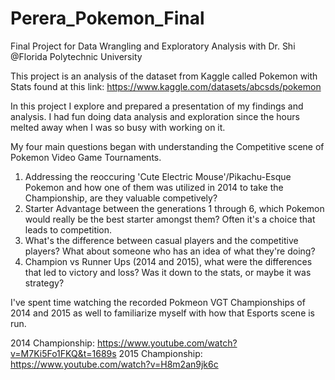 # Perera_Pokemon_Final
Final Project for Data Wrangling and Exploratory Analysis with Dr. Shi
@Florida Polytechnic University 

This project is an analysis of the dataset from Kaggle called Pokemon with Stats found at this link: https://www.kaggle.com/datasets/abcsds/pokemon

In this project I explore and prepared a presentation of my findings and analysis. I had fun doing data analysis and exploration since the hours melted away when 
I was so busy with working on it. 

My four main questions began with understanding the Competitive scene of Pokemon Video Game Tournaments.
1) Addressing the reoccuring 'Cute Electric Mouse'/Pikachu-Esque Pokemon and how one of them was utilized in 2014 to take the Championship, are they valuable competively?
2) Starter Advantage between the generations 1 through 6, which Pokemon would really be the best starter amongst them? Often it's a choice that leads to competition.
3) What's the difference between casual players and the competitive players? What about someone who has an idea of what they're doing?
4) Champion vs Runner Ups (2014 and 2015), what were the differences that led to victory and loss? Was it down to the stats, or maybe it was strategy?

I've spent time watching the recorded Pokmeon VGT Championships of 2014 and 2015 as well to familiarize myself with how that Esports scene is run. 


2014 Championship: https://www.youtube.com/watch?v=M7Ki5Fo1FKQ&t=1689s
2015 Championship: https://www.youtube.com/watch?v=H8m2an9jk6c
